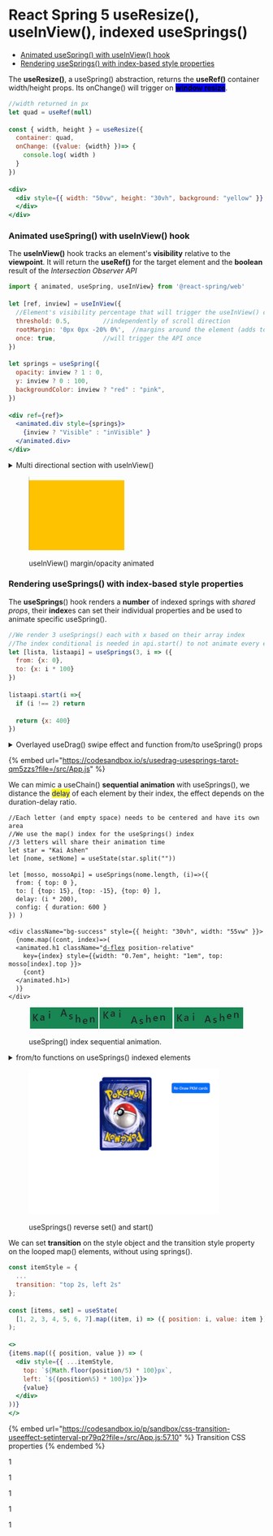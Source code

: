 # React Spring 5 useResize(), useInView(), indexed useSprings()

* [Animated useSpring() with useInView() hook](react-spring-5-useresize-useinview-indexed-usesprings.md#animated-usespring-with-useinview-hook)
* [Rendering useSprings() with index-based style properties](react-spring-5-useresize-useinview-indexed-usesprings.md#rendering-usesprings-with-index-based-style-properties)

The **useResize()**, a useSpring() abstraction, returns the **useRef()** container width/height props.            Its onChange() will trigger on <mark style="background-color:blue;">**window resize**</mark>.

```jsx
//width returned in px
let quad = useRef(null)

const { width, height } = useResize({
  container: quad,
  onChange: ({value: {width} })=> {
    console.log( width )
  }
})

<div>
  <div style={{ width: "50vw", height: "30vh", background: "yellow" }} ref={quad}>
  </div>
</div>
```

### Animated useSpring() with useInView() hook&#x20;

The **useInView()** hook tracks an element's **visibility** relative to the **viewpoint**.                                                It will return the **useRef()** for the target element and the **boolean** result of the _Intersection Observer API_

```jsx
import { animated, useSpring, useInView} from '@react-spring/web'

let [ref, inview] = useInView({
  //Element's visibility percentage that will trigger the useInView() callback
  threshold: 0.5,         //independently of scroll direction
  rootMargin: '0px 0px -20% 0%',  //margins around the element (adds to threshold)
  once: true,             //will trigger the API once
})

let springs = useSpring({
  opacity: inview ? 1 : 0,
  y: inview ? 0 : 100,
  backgroundColor: inview ? "red" : "pink",
})

<div ref={ref}>
  <animated.div style={springs}>
    {inview ? "Visible" : "inVisible" }
  </animated.div>
</div>

```

<details>

<summary>Multi directional section with useInView()</summary>

When having **multiple** useInView() elements keep the **threshold below 0.5**, to _not overlay_ and _repeat_ the _useSpring()._

```jsx
//We can add a delay to the useInView
//Instead of absolute/width animation we used margin/opacity
let [primo, visto1] = useInView({
  delay: 500,
  threshold: 0.2
})
let seePrimo = useSpring({
  opacity: visto1 ? 1 : 0,
  marginLeft: visto1 ? 0 : 500,
})

let [secon, visto2] = useInView({
  delay: 500,
  threshold: 0.2
})
let seeSeco = useSpring({
  opacity: visto2 ? 1 : 0,
  marginRight: visto2 ? 0 : 500,
})

let [tri, visto3] = useInView({
  delay: 500
})
let seeTri = useSpring({
  opacity: visto3 ? 1 : 0,
  marginTop: visto3 ? 0 : 200,
})

<div>
  <animated.div ref={primo} className="bg-warning" 
    style={{ height: "100vh", ...seePrimo }}>
  </animated.div>

  <animated.div ref={secon} className="bg-primary" 
    style={{height: "100vh" , ...seeSeco }}>
  </animated.div>

  <animated.div ref={tri} className="bg-danger" 
    style={{width: "100%", ...seeTri}}>
    <div style={{height: "100vh"}}></div>
  </animated.div>
</div>
```

</details>

<figure><img src="../.gitbook/assets/sectionScroll.gif" alt="" width="188"><figcaption><p>useInView() margin/opacity animated</p></figcaption></figure>

### Rendering useSprings() with index-based style properties

The **useSprings**() hook renders a **number** of indexed springs with _shared props_, their **index**es can set their individual properties and be used to animate specific useSpring().

```jsx
//We render 3 useSprings() each with x based on their array index
//The index conditional is needed in api.start() to not animate every element
let [lista, listaapi] = useSprings(3, i => ({
  from: {x: 0},
  to: {x: i * 100}
})

listaapi.start(i =>{
  if (i !== 2) return

  return {x: 400}
})
```

<details>

<summary>Overlayed useDrag() swipe effect and function from/to useSpring() props</summary>

We use the useSprings() **index** as **arguments** for the **from/to functions**.

The starting animation is a translateY(-1000), we distance (4px) and rotate each card, and the **delay** adds the _stack effect_.

```jsx
import { animated, useSprings, to as interpolate} from '@react-spring/web'
import { useDrag } from '@use-gesture/react'

const cards = [
  'https://RWS_Tarot_08_Strength.jpg',
  'https://RWS_Tarot_16_Tower.jpg',
  'https://RWS_Tarot_07_Chariot.jpg',
  'https://RWS_Tarot_06_Lovers.jpg',
  'https://RWS_Tarot_02_High_Priestess.jpg',
  'https://RWS_Tarot_01_Magician.jpg',
]

const from = (_i) => ({ x: 0, rot: 0, scale: 1.5, y: -1000 })

const to = (i) => ({
  x: 0,
  y: i * -4,
  scale: 1,
  rot: -10 + Math.random() * 20,
})

const [props, api] = useSprings(cards.length, i => ({
  from: from(i),
  to: to(i),
  config: { duration: 2000 },
  delay: i * 100,
})) 

//We can add perspective(1500px) rotateX(30deg) for 3D effect
const trans = (r, s) =>
  `rotateY(${r / 10}deg) rotateZ(${r}deg) scale(${s})`
```

We create a useState() **set** to store the _swiped cards_ (like an array but with no repeated elements and has() method)

We **useDrag**() the current passed **arg**ument **index** element, on **mx** only movement, we **add()** it to the **set** if it exceeds the _minimal velocity_ after it _stops being dragged_.

We api.start() only the useDrag() index useSpring(), onDrag() its **scale** gets bigger, its position and **rot**ation depend on the mx drag distance if it's in the **set()** then we **swipe** it out of viewpoint.

When drag is finished and all cards are **set()** we **clean()** it and **api.start()** the last card keyframe (**to**)

```jsx
//on '@use-gesture/react' velocity is an array, sow e take [1]
//The config tension gets changed onDrag()
const [gone] = useState(() => new Set())

const bind = useDrag(({ args: [index], down, movement: [mx], velocity }) => {

  const trigger = velocity[1] > 0.15 
  const dir = mx < 0 ? -1 : 1 

  if (!down && trigger) gone.add(index) 

  api.start(i => {
    if (index !== i) return

    const isGone = gone.has(index)

    const x = isGone ? (200 + window.innerWidth) * dir : down ? mx : 0 
    const rot = mx / 100 + (isGone ? dir * 10 * velocity[1] : 0) 
    const scale = down ? 1.1 : 1 

    return {
      x, rot, scale,
      config: { friction: 150, tension: down ? 800 : isGone ? 200 : 500 },
    }
  })

  if (!down && gone.size === cards.length)
    setTimeout(() => {
      gone.clear()
      api.start(i => to(i))
    }, 600)
})
```

We loop **useSprings**() into 2 components, with its **index** in the **useDrag**() as **arg**ument.                                                                                                                                                                 A **relative** container for the overlayed _absolute cards_, with **overflow** to not expand the width on swipe.

```jsx
//We use interpolate to set the useSpring() props in the trans function
//We need touchAction and axis for the useDrag()
import {to as interpolate} from '@react-spring/web'

<div className="d-block position-relative" 
     style={{width: "100%", height: "60vh", overflow: "hidden"}}>
     
  {props.map(({ x, y, rot, scale }, i) => (
    <animated.div className="deck1" key={i} style={{ x, y }}>

    <animated.div
      {...bind(i)}
      style={{
        transform: interpolate([rot, scale], trans),
        backgroundImage: `url(${cards[i]})`,
        touchAction: 'pan-x',
        axis: 'x'
      }}
    />
    </animated.div>
  ))}

</div>
```

We add a **custom** circle **cursor** to the absolute cards, and set the background properties.

```css
.deck1{
  position: absolute;
  width: 100%;
  height: 100%;
  display: flex;
  align-items: center;
  justify-content: center;
  touch-action: none;
}

.deck1 > div{
  cursor: url('
    https://uploads.codesandbox.io/uploads/user/b3e56831-8b98-4fee-b941-0e27f39883ab/Ad1_-cursor.png') 
    39 39, auto;

  background-color: white;
  background-size: auto 85%;
  background-repeat: no-repeat;
  background-position: center center;
  width: 45vh;
  height: 85vh;
  box-shadow: 0 12.5px 100px -10px rgba(50, 50, 73, 0.4);
}

```

</details>

{% embed url="https://codesandbox.io/s/usedrag-usesprings-tarot-qm5zzs?file=/src/App.js" %}

We can mimic a useChain() **sequential animation** with useSprings(), we distance the <mark style="color:blue;">delay</mark> of each element by their index, the effect depends on the duration-delay ratio.

<pre class="language-jsx"><code class="lang-jsx">//Each letter (and empty space) needs to be centered and have its own area
//We use the map() index for the useSprings() index
//3 letters will share their animation time 
let star = "Kai Ashen"
let [nome, setNome] = useState(star.split("")) 

let [mosso, mossoApi] = useSprings(nome.length, (i)=>({
  from: { top: 0 },
  to: [ {top: 15}, {top: -15}, {top: 0} ],
  delay: (i * 200),
  config: { duration: 600 }
}) )

&#x3C;div className="bg-success" style={{ height: "30vh", width: "55vw" }}>
  {nome.map((cont, index)=>(
  &#x3C;animated.h1 className="<a data-footnote-ref href="#user-content-fn-1">d-flex</a> position-relative" 
    key={index} style={{width: "0.7em", height: "1em", top: mosso[index].top }}>
    {cont}
  &#x3C;/animated.h1>)
  )}
&#x3C;/div>
</code></pre>

<figure><img src="../.gitbook/assets/useSprings()sequential.png" alt=""><figcaption><p>useSpring() index sequential animation.</p></figcaption></figure>

<details>

<summary>from/to functions on useSprings() indexed elements</summary>

We use the **from/to functions** to render useSprings() props, the _starting point_ (deck) **from** is shared between the springs while the _endpoint_ **to** depends on the **index** position.

The _useState()_ **reverse** resets the cards to their _starting point_.

```jsx
//We reset x each 4th card to for the rows, on y we increase Y each 4
//we also randomize the ending rotation for each card
let carta = "https://i.pinimg.com/1dc1f9add0ea9e1580c8cee22b6ef39f.jpg";

let carte1 = [
  "https://static.tcgcollector.com/...jpg",
  "https://static.tcgcollector.com/...jpg",
  "https://static.tcgcollector.com/...jpg",
  "https://static.tcgcollector.com/...jpg",
  "https://static.tcgcollector.com/...jpg",
  "https://static.tcgcollector.com/...jpg",
]

let from = (i) => ({
  x: 30 + "vw",
  y: -50 + "vh",
  rot: 0,
  scale: 1.2,
  back: `url(${carta})`,
})

let to = (i) => ({
  x: (i % 4) * 20 + "vw",
  y: Math.floor(i / 4) * 30 + "vh",
  scale: 1,
  rot: -20 + Math.random() * 40,
  back: `url(${carta})`,
})

const trans = (r, s) => `rotateZ(${r}deg) scale(${s})`

let [reve, setReve] = useState(false)

const [mazzo, mazzoapi] = useSprings(carte1.length, i => ({
  from: from(i),
  to: to(i),
  config: {duration: 2000},
  delay: i * 1100,
  reverse: reve
}), [reve])

function cambio(){ setReve( (x)=> !x ) }

<button className="btn btn-primary p-2" onClick={cambio}>
  Re-Draw PKM cards
</button>
```

On **click**, we **reverse** animate the card's **rot**ate prop and **set()** its new _index_ **background** (set() quickly loads the new image instead of waiting for the duration)

We create the draw-from-top effect by **interpolating** the **z-index** prop at the very start of their animation.

```jsx
//We pass the useSprings() index to only animate the clicked card
//We can only use the ternary operator conditional inside the set() start()
//We also set() because its not possible to animate between 2 url() images.
function gira(i){
  mazzoapi.set(n => (
    n == i ?
      {
        back: (mazzo[i].back.animation.to == `url(${carta})`) ? 
        `url(${carte1[i]})` : `url(${carta})`
      }
    :
    null
  ))

  mazzoapi.start(n => (
    n == i ?
      {
        rot: mazzo[i].rot.animation.to * -1,
        config: {duration: 500}
      }
    : 
    null
  ))
}

<div className="d-flex justify-content-center align-items-center ">
  <div style={{marginTop: "60vh",width: "80%", height: "70vh" }}>

    {mazzo.map(({ x, y, rot, scale, back }, i) => (
      <>
      <animated.div
        onClick= {()=> gira(i)}
        className="deck2"
        style={{
          x, y,
          transform: interpolate([rot, scale], trans),
          backgroundImage: back,
          touchAction: 'pan-x',
          axis: 'x',
          zIndex: scale.to(val => val < 1.2 ? 1 : 0 )
        }}
      >
      </animated.div>
      </>
    ))}

  </div>
</div>
```

We translate(**vw**, **vh**) the cards but their width/height is fixed.

```css
//We set their background-image props
.deck2{
  position: absolute;
  width: 170px;
  height: 240px;
  display: flex;

  background-color: white;
  background-size: contain;
  background-repeat: no-repeat;
  background-position: center center;
}
```

</details>

<figure><img src="../.gitbook/assets/useSpringsReverse1.gif" alt="" width="375"><figcaption><p>useSprings() reverse set() and start()</p></figcaption></figure>

We can set **transition** on the style object and the transition style property on the looped map() elements, without using springs().

```jsx
const itemStyle = {
  ...
  transition: "top 2s, left 2s"
};

const [items, set] = useState(
  [1, 2, 3, 4, 5, 6, 7].map((item, i) => ({ position: i, value: item }))
);

<>
{items.map(({ position, value }) => (
  <div style={{ ...itemStyle, 
    top: `${Math.floor(position/5) * 100}px`, 
    left: `${(position%5) * 100}px`}}>
    {value}
  </div>
))}
</>
```

{% embed url="https://codesandbox.io/p/sandbox/css-transition-useeffect-setinterval-pr79q2?file=/src/App.js:57,10" %}
Transition CSS properties
{% endembed %}

1

1

1

1

1

[^1]: justify-content-center

    align-items-center

